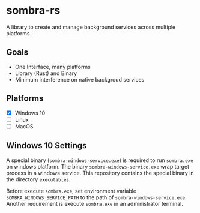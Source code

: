 # sombra-rs
A library to create and manage background services across multiple platforms

## Goals
- One Interface, many platforms
- Library (Rust) and Binary
- Minimum interference on native backgroud services

## Platforms
- [x] Windows 10
- [ ] Linux
- [ ] MacOS

## Windows 10 Settings
A special binary (`sombra-windows-service.exe`) is required to run `sombra.exe` on windows platform. 
The binary `sombra-windows-service.exe` wrap target process in a windows service.
This repository contains the special binary in the directory `executables`.

Before execute `sombra.exe`, set environment variable `SOMBRA_WINDOWS_SERVICE_PATH` to the path of `sombra-windows-service.exe`.
Another requirement is execute `sombra.exe` in an administrator terminal.